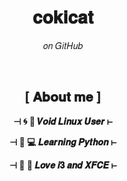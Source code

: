 <h1 align="center">𝐜𝐨𝐤𝐢𝐜𝐚𝐭</h1>
<p align="center">𝑜𝑛 𝐺𝑖𝑡𝐻𝑢𝑏</p>
<br>
<h2 align="center">[ 𝐀𝐛𝐨𝐮𝐭 𝐦𝐞 ]</h2>
<p align="center"><b>⊣ 🌀 🐧 𝑽𝒐𝒊𝒅 𝑳𝒊𝒏𝒖𝒙 𝑼𝒔𝒆𝒓 ⊢</b></p>
<p align="center"><b>⊣ 🐍 💻 𝑳𝒆𝒂𝒓𝒏𝒊𝒏𝒈 𝑷𝒚𝒕𝒉𝒐𝒏 ⊢</b></p>  
<p align="center"><b>⊣ 🔱 🐀 𝑳𝒐𝒗𝒆 𝒊𝟑 𝒂𝒏𝒅 𝑿𝑭𝑪𝑬 ⊢</b></p>  
